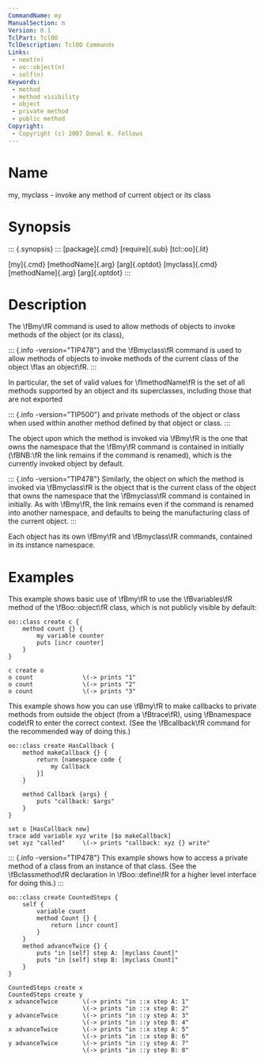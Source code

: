 ```yaml
---
CommandName: my
ManualSection: n
Version: 0.1
TclPart: TclOO
TclDescription: TclOO Commands
Links:
 - next(n)
 - oo::object(n)
 - self(n)
Keywords:
 - method
 - method visibility
 - object
 - private method
 - public method
Copyright:
 - Copyright (c) 2007 Donal K. Fellows
---
```


# Name

my, myclass - invoke any method of current object or its class

# Synopsis

::: {.synopsis} :::
[package]{.cmd} [require]{.sub} [tcl::oo]{.lit}

[my]{.cmd} [methodName]{.arg} [arg]{.optdot}
[myclass]{.cmd} [methodName]{.arg} [arg]{.optdot}
:::

# Description

The \fBmy\fR command is used to allow methods of objects to invoke methods of the object (or its class),

::: {.info -version="TIP478"}
and the \fBmyclass\fR command is used to allow methods of objects to invoke methods of the current class of the object \fIas an object\fR.
:::

In particular, the set of valid values for \fImethodName\fR is the set of all methods supported by an object and its superclasses, including those that are not exported

::: {.info -version="TIP500"}
and private methods of the object or class when used within another method defined by that object or class.
:::

The object upon which the method is invoked via \fBmy\fR is the one that owns the namespace that the \fBmy\fR command is contained in initially (\fBNB:\fR the link remains if the command is renamed), which is the currently invoked object by default.

::: {.info -version="TIP478"}
Similarly, the object on which the method is invoked via \fBmyclass\fR is the object that is the current class of the object that owns the namespace that the \fBmyclass\fR command is contained in initially. As with \fBmy\fR, the link remains even if the command is renamed into another namespace, and defaults to being the manufacturing class of the current object.
:::

Each object has its own \fBmy\fR and \fBmyclass\fR commands, contained in its instance namespace.

# Examples

This example shows basic use of \fBmy\fR to use the \fBvariables\fR method of the \fBoo::object\fR class, which is not publicly visible by default:

```
oo::class create c {
    method count {} {
        my variable counter
        puts [incr counter]
    }
}

c create o
o count              \(-> prints "1"
o count              \(-> prints "2"
o count              \(-> prints "3"
```

This example shows how you can use \fBmy\fR to make callbacks to private methods from outside the object (from a \fBtrace\fR), using \fBnamespace code\fR to enter the correct context. (See the \fBcallback\fR command for the recommended way of doing this.)

```
oo::class create HasCallback {
    method makeCallback {} {
        return [namespace code {
            my Callback
        }]
    }

    method Callback {args} {
        puts "callback: $args"
    }
}

set o [HasCallback new]
trace add variable xyz write [$o makeCallback]
set xyz "called"     \(-> prints "callback: xyz {} write"
```

::: {.info -version="TIP478"}
This example shows how to access a private method of a class from an instance of that class. (See the \fBclassmethod\fR declaration in \fBoo::define\fR for a higher level interface for doing this.)
:::

```
oo::class create CountedSteps {
    self {
        variable count
        method Count {} {
            return [incr count]
        }
    }
    method advanceTwice {} {
        puts "in [self] step A: [myclass Count]"
        puts "in [self] step B: [myclass Count]"
    }
}

CountedSteps create x
CountedSteps create y
x advanceTwice       \(-> prints "in ::x step A: 1"
                     \(-> prints "in ::x step B: 2"
y advanceTwice       \(-> prints "in ::y step A: 3"
                     \(-> prints "in ::y step B: 4"
x advanceTwice       \(-> prints "in ::x step A: 5"
                     \(-> prints "in ::x step B: 6"
y advanceTwice       \(-> prints "in ::y step A: 7"
                     \(-> prints "in ::y step B: 8"
```

